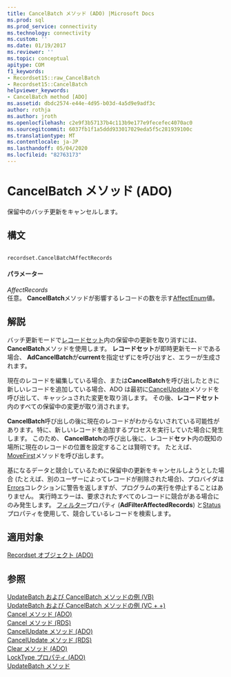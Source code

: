 ```yaml
---
title: CancelBatch メソッド (ADO) |Microsoft Docs
ms.prod: sql
ms.prod_service: connectivity
ms.technology: connectivity
ms.custom: ''
ms.date: 01/19/2017
ms.reviewer: ''
ms.topic: conceptual
apitype: COM
f1_keywords:
- Recordset15::raw_CancelBatch
- Recordset15::CancelBatch
helpviewer_keywords:
- CancelBatch method [ADO]
ms.assetid: dbdc2574-e44e-4d95-b03d-4a5d9e9adf3c
author: rothja
ms.author: jroth
ms.openlocfilehash: c2e9f3b57137b4c113b9e177e9fecefec4070ac0
ms.sourcegitcommit: 6037fb1f1a5ddd933017029eda5f5c281939100c
ms.translationtype: MT
ms.contentlocale: ja-JP
ms.lasthandoff: 05/04/2020
ms.locfileid: "82763173"
---
```

# <a name="cancelbatch-method-ado"></a>CancelBatch メソッド (ADO)
保留中のバッチ更新をキャンセルします。  
  
## <a name="syntax"></a>構文  
  
```  
  
recordset.CancelBatchAffectRecords  
```  
  
#### <a name="parameters"></a>パラメーター  
 *AffectRecords*  
 任意。 **CancelBatch**メソッドが影響するレコードの数を示す[AffectEnum](../../../ado/reference/ado-api/affectenum.md)値。  
  
## <a name="remarks"></a>解説  
 バッチ更新モードで[レコードセット](../../../ado/reference/ado-api/recordset-object-ado.md)内の保留中の更新を取り消すには、 **CancelBatch**メソッドを使用します。 **レコードセット**が即時更新モードである場合、 **AdCancelBatch**が**current**を指定せずにを呼び出すと、エラーが生成されます。  
  
 現在のレコードを編集している場合、または**CancelBatch**を呼び出したときに新しいレコードを追加している場合、ADO は最初に[CancelUpdate](../../../ado/reference/ado-api/cancelupdate-method-ado.md)メソッドを呼び出して、キャッシュされた変更を取り消します。 その後、**レコードセット**内のすべての保留中の変更が取り消されます。  
  
 **CancelBatch**呼び出しの後に現在のレコードがわからないされている可能性があります。特に、新しいレコードを追加するプロセスを実行していた場合に発生します。 このため、 **CancelBatch**の呼び出し後に、レコード**セット**内の既知の場所に現在のレコードの位置を設定することは賢明です。 たとえば、 [MoveFirst](../../../ado/reference/ado-api/movefirst-movelast-movenext-and-moveprevious-methods-ado.md)メソッドを呼び出します。  
  
 基になるデータと競合しているために保留中の更新をキャンセルしようとした場合 (たとえば、別のユーザーによってレコードが削除された場合)、プロバイダは[Errors](../../../ado/reference/ado-api/errors-collection-ado.md)コレクションに警告を返しますが、プログラムの実行を停止することはありません。 実行時エラーは、要求されたすべてのレコードに競合がある場合にのみ発生します。 [フィルター](../../../ado/reference/ado-api/filter-property.md)プロパティ (**AdFilterAffectedRecords**) と[Status](../../../ado/reference/ado-api/status-property-ado-recordset.md)プロパティを使用して、競合しているレコードを検索します。  
  
## <a name="applies-to"></a>適用対象  
 [Recordset オブジェクト (ADO)](../../../ado/reference/ado-api/recordset-object-ado.md)  
  
## <a name="see-also"></a>参照  
 [UpdateBatch および CancelBatch メソッドの例 (VB)](../../../ado/reference/ado-api/updatebatch-and-cancelbatch-methods-example-vb.md)   
 [UpdateBatch および CancelBatch メソッドの例 (VC + +)](../../../ado/reference/ado-api/updatebatch-and-cancelbatch-methods-example-vc.md)   
 [Cancel メソッド (ADO)](../../../ado/reference/ado-api/cancel-method-ado.md)   
 [Cancel メソッド (RDS)](../../../ado/reference/rds-api/cancel-method-rds.md)   
 [CancelUpdate メソッド (ADO)](../../../ado/reference/ado-api/cancelupdate-method-ado.md)   
 [CancelUpdate メソッド (RDS)](../../../ado/reference/rds-api/cancelupdate-method-rds.md)   
 [Clear メソッド (ADO)](../../../ado/reference/ado-api/clear-method-ado.md)   
 [LockType プロパティ (ADO)](../../../ado/reference/ado-api/locktype-property-ado.md)   
 [UpdateBatch メソッド](../../../ado/reference/ado-api/updatebatch-method.md)
